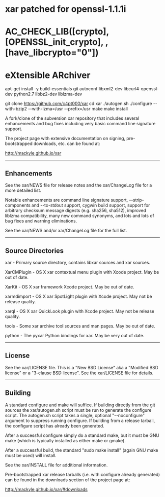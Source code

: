 # xar patched for openssl-1.1.1i
# AC_CHECK_LIB([crypto], [OPENSSL_init_crypto], , [have_libcrypto="0"])


eXtensible ARchiver
===================

 apt-get install -y build-essentials git autoconf libxml2-dev libcurl4-openssl-dev python2.7 libbz2-dev liblzma-dev

git clone https://github.com/c4pt000/xar
cd xar
./autogen.sh
./configure --with-bzip2 --with-lzma=/usr --prefix=/usr
make
make install


A fork/clone of the subversion xar repository that includes several enhancements
and bug fixes including very basic command line signature support.

The project page with extensive documentation on signing, pre-bootstrapped
downloads, etc. can be found at:

  http://mackyle.github.io/xar

------------
Enhancements
------------
See the xar/NEWS file for release notes and the xar/ChangeLog file for a more
detailed list.

Notable enhancements are command line signature support, --strip-components and
--to-stdout support, cygwin build support, support for arbitrary checksum
message digests (e.g. sha256, sha512), improved liblzma compatibility, many
new command synonyms, and lots and lots of bug fixes and warning eliminations.

See the xar/NEWS and/or xar/ChangeLog file for the full list.

------------------
Source Directories
------------------
xar -
        Primary source directory, contains libxar sources and xar sources.

XarCMPlugin -
        OS X xar contextual menu plugin with Xcode project.  May be out of date.

XarKit -
        OS X xar framework Xcode project.  May be out of date.

xarmdimport -
        OS X xar SpotLight plugin with Xcode project.  May not be release quality.

xarql -
        OS X xar QuickLook plugin with Xcode project.  May not be release quality.

tools -
        Some xar archive tool sources and man pages.  May be out of date.

python -
        The pyxar Python bindings for xar.  May be very out of date.

-------
License
-------
See the xar/LICENSE file.  This is a "New BSD License" aka a
"Modified BSD license" or a "3-clause BSD license".
See the xar/LICENSE file for details.

--------
Building
--------
A standard configure and make will suffice.  If building directly from the git
sources the xar/autogen.sh script must be run to generate the configure script.
The autogen.sh script takes a single, optional "--noconfigure" argument to
suppress running configure.  If building from a release tarball, the configure
script has already been generated.

After a successful configure simply do a standard make, but it must be GNU make
(which is typically installed as either make or gmake).

After a successful build, the standard "sudo make install" (again GNU make must
be used) will install.

See the xar/INSTALL file for additional information.

Pre-bootstrapped xar release tarballs (i.e. with configure already generated)
can be found in the downloads section of the project page at:

  http://mackyle.github.io/xar/#downloads
